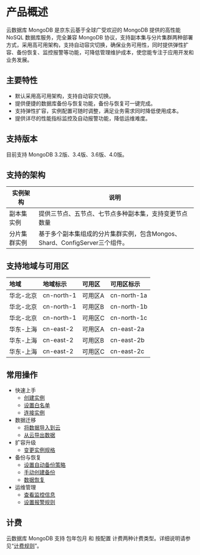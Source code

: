 # 产品概述


云数据库 MongoDB 是京东云基于全球广受欢迎的 MongoDB 提供的高性能 NoSQL 数据库服务，完全兼容 MongoDB 协议，支持副本集与分片集群两种部署方式，采用高可用架构，支持自动容灾切换，确保业务可用性，同时提供弹性扩容、备份恢复、监控报警等功能，可降低管理维护成本，使您能专注于应用开发和业务发展。

## 主要特性

* 默认采用高可用架构，支持自动容灾切换。
* 提供便捷的数据库备份与恢复功能，备份与恢复可一键完成。
* 支持弹性扩容，实例配置可随时调整，满足业务需求同时降低使用成本。
* 提供详尽的性能指标监控及自动报警功能，降低运维难度。

## 支持版本

目前支持 MongoDB 3.2版、3.4版、3.6版、4.0版。

## 支持的架构

| 实例架构     | 说明                                                         |
| ------------ | ------------------------------------------------------------ |
| 副本集实例   | 提供三节点、五节点、七节点多种副本集，支持变更节点数量 |
| 分片集群实例 | 基于多个副本集组成的分片集群实例，包含Mongos、Shard、ConfigServer三个组件。 |

## 支持地域与可用区

| 地域      | 地域标示   | 可用区  | 可用区标示  |
| :-------- | :--------- | :------ | :---------- |
| 华北-北京 | cn-north-1 | 可用区A | cn-north-1a |
| 华北-北京 | cn-north-1 | 可用区B | cn-north-1b |
| 华北-北京 | cn-north-1 | 可用区C | cn-north-1c |
| 华东-上海 | cn-east-2  | 可用区A | cn-east-2a  |
| 华东-上海 | cn-east-2  | 可用区B | cn-east-2b  |
| 华东-上海 | cn-east-2  | 可用区C | cn-east-2c  |

## 常用操作

- 快速上手
  - [创建实例](../Getting-Started/Create-Instance.md)
  - [设置白名单](../Getting-Started/Set-Whitelist.md)
  - [连接实例](../Getting-Started/Connect-Instance.md)
- 数据迁移
  - [将数据导入到云](../Getting-Started/Import-Data.md)
  - [从云导出数据](../Getting-Started/Export-Data.md)
- 扩容升级
  - [变更实例规格](../Operation-Guide/Instance-Management/Modify-Instance-Spec.md)
- 备份与恢复
  - [设置自动备份策略](../Operation-Guide/Backup/Modify-Backup-Policy.md)
  - [手动创建备份](../Operation-Guide/Backup/Create-Backup.md)
  - [数据恢复](../Operation-Guide/Backup/Restore-Instance.md)
- 运维管理
  - [查看监控信息](../Operation-Guide/Monitoring/Monitoring.md)
  - [设置报警规则](../Operation-Guide/Monitoring/Alarm-Rules.md)

## 计费

云数据库 MongoDB 支持 包年包月 和 按配置 计费两种计费类型。详细说明请参见“[计费规则](../Pricing/Billing-Rules.md)”。
